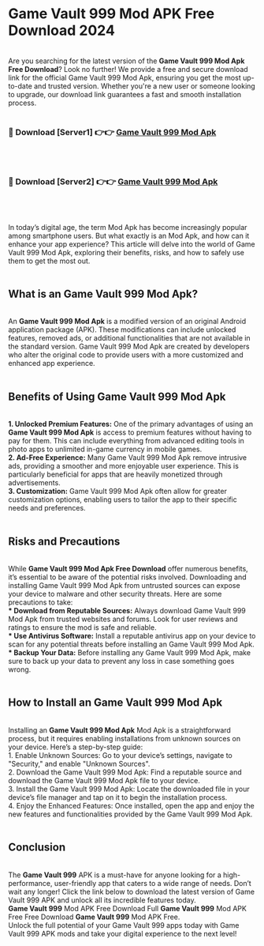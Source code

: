 # Game Vault 999 Mod APK Free Download 2024
<br>
Are you searching for the latest version of the <strong>Game Vault 999 Mod Apk Free Download</strong>? Look no further! We provide a free and secure download link for the official Game Vault 999 Mod Apk, ensuring you get the most up-to-date and trusted version. Whether you're a new user or someone looking to upgrade, our download link guarantees a fast and smooth installation process.
<br>
<br>
<h3>🔴 Download [Server1] 👉👉 <a href="https://apk.modyolo.store?title=Game Vault 999">Game Vault 999 Mod Apk</a></h3><br>
<br>
<h3>🔴 Download [Server2] 👉👉 <a href="https://apk.modyolo.store?title=Game Vault 999">Game Vault 999 Mod Apk</a></h3><br>
<br>
<br>
In today’s digital age, the term Mod Apk has become increasingly popular among smartphone users. But what exactly is an Mod Apk, and how can it enhance your app experience? This article will delve into the world of Game Vault 999 Mod Apk, exploring their benefits, risks, and how to safely use them to get the most out.
<br>
<br>
<h2>What is an Game Vault 999 Mod Apk?</h2>
<br>
An <strong>Game Vault 999 Mod Apk</strong> is a modified version of an original Android application package (APK). These modifications can include unlocked features, removed ads, or additional functionalities that are not available in the standard version. Game Vault 999 Mod Apk are created by developers who alter the original code to provide users with a more customized and enhanced app experience.
<br>
<br>
<h2>Benefits of Using Game Vault 999 Mod Apk</h2>
<br>
<strong> 1. Unlocked Premium Features:</strong> One of the primary advantages of using an <strong>Game Vault 999 Mod Apk</strong> is access to premium features without having to pay for them. This can include everything from advanced editing tools in photo apps to unlimited in-game currency in mobile games.
<br>
<strong> 2. Ad-Free Experience:</strong> Many Game Vault 999 Mod Apk remove intrusive ads, providing a smoother and more enjoyable user experience. This is particularly beneficial for apps that are heavily monetized through advertisements.
<br>
<strong> 3. Customization:</strong> Game Vault 999 Mod Apk often allow for greater customization options, enabling users to tailor the app to their specific needs and preferences.
<br>
<br>
<h2>Risks and Precautions</h2>
<br>
While <strong>Game Vault 999 Mod Apk Free Download</strong> offer numerous benefits, it’s essential to be aware of the potential risks involved. Downloading and installing Game Vault 999 Mod Apk from untrusted sources can expose your device to malware and other security threats. Here are some precautions to take:
<br>
<strong> * Download from Reputable Sources:</strong> Always download Game Vault 999 Mod Apk from trusted websites and forums. Look for user reviews and ratings to ensure the mod is safe and reliable.
<br>
<strong> * Use Antivirus Software:</strong> Install a reputable antivirus app on your device to scan for any potential threats before installing an Game Vault 999 Mod Apk.
<br>
<strong> * Backup Your Data:</strong> Before installing any Game Vault 999 Mod Apk, make sure to back up your data to prevent any loss in case something goes wrong.
<br>
<br>
<h2>How to Install an Game Vault 999 Mod Apk</h2>
<br>
Installing an <strong>Game Vault 999 Mod Apk</strong> Mod Apk is a straightforward process, but it requires enabling installations from unknown sources on your device. Here’s a step-by-step guide:
<br>
 1. Enable Unknown Sources: Go to your device’s settings, navigate to "Security," and enable "Unknown Sources".
<br>
 2. Download the Game Vault 999 Mod Apk: Find a reputable source and download the Game Vault 999 Mod Apk file to your device.
<br>
 3. Install the Game Vault 999 Mod Apk: Locate the downloaded file in your device’s file manager and tap on it to begin the installation process.
<br>
 4. Enjoy the Enhanced Features: Once installed, open the app and enjoy the new features and functionalities provided by the Game Vault 999 Mod Apk.
<br>
<br>
<h2><strong>Conclusion</strong></h2>
<br>
The <strong>Game Vault 999</strong> APK is a must-have for anyone looking for a high-performance, user-friendly app that caters to a wide range of needs. Don’t wait any longer! Click the link below to download the latest version of Game Vault 999 APK and unlock all its incredible features today.
<br>
<strong>Game Vault 999</strong> Mod APK Free Download Full <strong>Game Vault 999</strong> Mod APK Free Free Download <strong>Game Vault 999</strong> Mod APK Free.
<br>
Unlock the full potential of your Game Vault 999 apps today with Game Vault 999 APK mods and take your digital experience to the next level!

